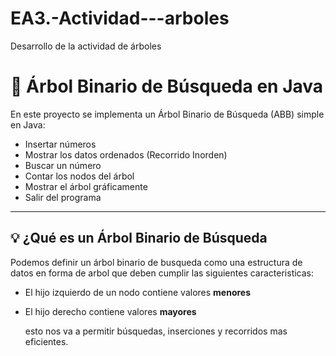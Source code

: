 # EA3.-Actividad---arboles
Desarrollo de la actividad de árboles
# 🌳 Árbol Binario de Búsqueda en Java

En este proyecto se implementa un Árbol Binario de Búsqueda (ABB) simple en Java:

- Insertar números
- Mostrar los datos ordenados (Recorrido Inorden)
- Buscar un número
- Contar los nodos del árbol
- Mostrar el árbol gráficamente
- Salir del programa

---

## 💡 ¿Qué es un Árbol Binario de Búsqueda

Podemos definir un árbol binario de busqueda como una estructura de datos en forma de arbol que deben cumplir las siguientes caracteristicas:

- El hijo izquierdo de un nodo contiene valores **menores**
- El hijo derecho contiene valores **mayores**

  esto nos va a permitir búsquedas, inserciones y recorridos mas eficientes.

